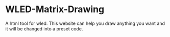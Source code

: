 # WLED-Matrix-Drawing
A html tool for wled. This website can help you draw anything you want and it will be changed into a preset code.
